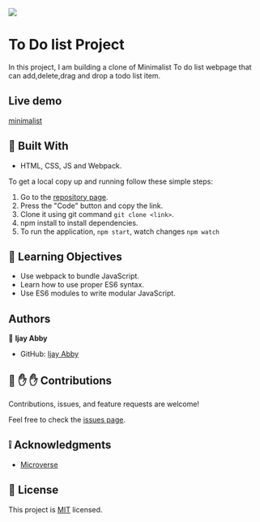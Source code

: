 ![](https://img.shields.io/badge/Microverse-blueviolet)

# To Do list Project

In this project, I am building a clone of Minimalist To do list webpage that can add,delete,drag and drop a todo list item.

## Live demo

[minimalist](https://ijayabby.github.io/To-Do-List/)

## :hammer: Built With

- HTML, CSS, JS and Webpack.

To get a local copy up and running follow these simple steps:

1. Go to the [repository page](https://github.com/IjayAbby/To-Do-List).
2. Press the "Code" button and copy the link.
3. Clone it using git command `git clone <link>`.
4. npm install to install dependencies.
5. To run the application, `npm start`, watch changes `npm watch`

## :blue_book: Learning Objectives

- Use webpack to bundle JavaScript.
- Learn how to use proper ES6 syntax.
- Use ES6 modules to write modular JavaScript.
## Authors

👤 **Ijay Abby**

- GitHub: [Ijay Abby](https://github.com/IjayAbby)

## 🤝 :raised_hand: :raised_hand: Contributions

Contributions, issues, and feature requests are welcome!

Feel free to check the [issues page](https://github.com/IjayAbby/To-Do-List/issues).

## :grey_exclamation: Acknowledgments

- [Microverse](https://www.microverse.org/)

## 📝 License

This project is [MIT](https://github.com/IjayAbby/To-Do-List/blob/main/LICENSE) licensed.

